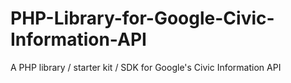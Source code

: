 PHP-Library-for-Google-Civic-Information-API
============================================

A PHP library / starter kit / SDK for Google's Civic Information API